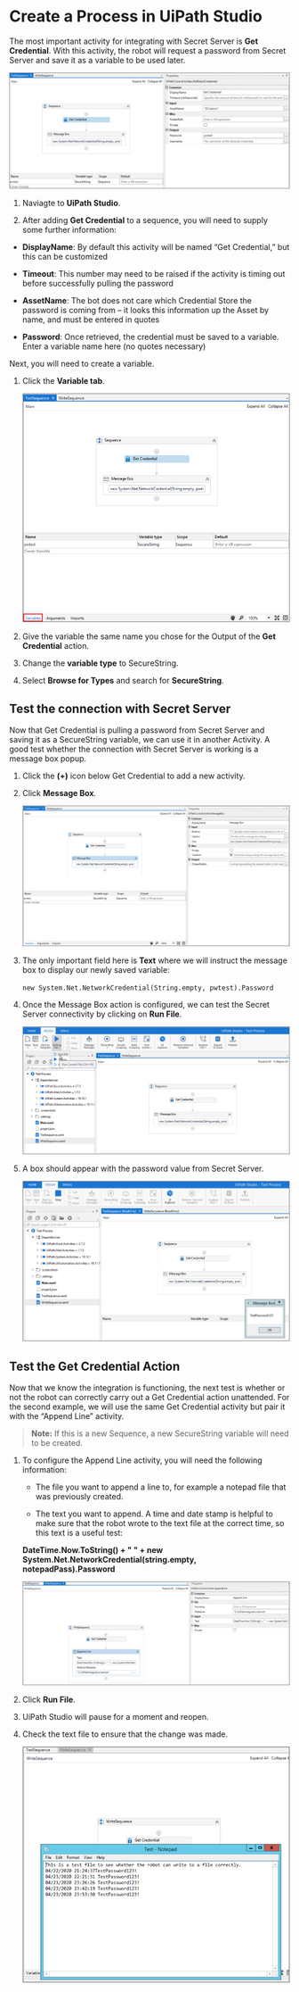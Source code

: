 [title]: # (Create a Process)
[tags]: # (configuration)
[priority]: # (208)
# Create a Process in UiPath Studio 

The most important activity for integrating with Secret Server is __Get Credential__. With this activity, the robot will request a password from Secret Server and save it as a variable to be used later.

   ![Get Credential](images/p1.png)

1. Naviagte to __UiPath Studio__.

1. After adding __Get Credential__ to a sequence, you will need to  supply some further information:

* __DisplayName__: By default this activity will be named “Get Credential,” but this can be customized

* __Timeout__: This number may need to be raised if the activity is timing out before successfully pulling the password

* __AssetName__: The bot does not care which Credential Store the password is coming from – it looks this information up the Asset by name, and must be entered in quotes

* __Password__: Once retrieved, the credential must be saved to a variable.  Enter a variable name here (no quotes necessary)

Next, you will need to create a variable.

1. Click the __Variable tab__.

   ![Variable tab](images/p2.png)

1. Give the variable the same name you chose for the Output of the __Get Credential__ action.

1. Change the __variable type__ to SecureString.
1. Select __Browse for Types__ and search for __SecureString__.

## Test the connection with Secret Server

Now that Get Credential is pulling a password from Secret Server and saving it as a SecureString variable, we can use it in another Activity. A good test whether the connection with Secret Server is working is a message box popup.

1. Click the __(+)__ icon below Get Credential to add a new activity.

1. Click __Message Box__.

   ![Message Box](images/p3.png)

1. The only important field here is __Text__ where we will instruct the message box to display our newly saved variable:

   `new System.Net.NetworkCredential(String.empty, pwtest).Password`

1. Once the Message Box action is configured, we can test the Secret Server connectivity by clicking on __Run File__.

   ![Run File](images/p4.png)

1. A box should appear with the password value from Secret Server.

   ![Password](images/p5.png)

## Test the Get Credential Action

Now that we know the integration is functioning, the next test is whether or not the robot can correctly carry out a Get Credential action unattended.  For the second example, we will use the same Get Credential activity but pair it with the “Append Line” activity.

   >**Note:** If this is a new Sequence, a new SecureString variable will need to be created.

1. To configure the Append Line activity, you will need the following information:

   * The file you want to append a line to, for example a notepad file that was previously created.

   * The text you want to append. A time and date stamp is helpful to make sure that the robot wrote to the text file at the correct time, so this text is a useful test:

   __DateTime.Now.ToString() + " " + new System.Net.NetworkCredential(string.empty, notepadPass).Password__

   ![Text](images/p6.png)

1. Click __Run File__.
1. UiPath Studio will pause for a moment and reopen.  
1. Check the text file to ensure that the change was made.

   ![Run File](images/p7.png)